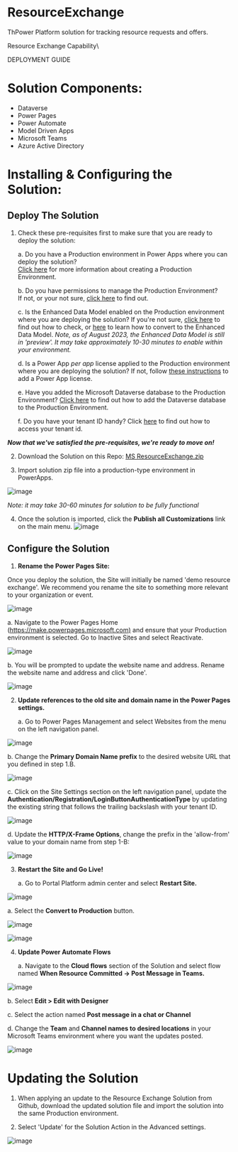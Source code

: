 # ResourceExchange
ThPower Platform solution for tracking resource requests and offers.

Resource Exchange Capability\


DEPLOYMENT GUIDE

# Solution Components:

-   Dataverse
-   Power Pages
-   Power Automate
-   Model Driven Apps
-   Microsoft Teams
-   Azure Active Directory


# Installing & Configuring the Solution: 

## Deploy The Solution

1.  Check these pre-requisites first to make sure that you are ready to deploy the solution:

    a.  Do you have a Production environment in Power Apps where you can deploy the solution?  
    [Click here](https://learn.microsoft.com/en-us/power-platform/admin/environments-overview) for more information about creating a Production Environment.

    b.  Do you have permissions to manage the Production Environment?  
    If not, or your not sure, [click here](https://learn.microsoft.com/en-us/power-platform/admin/control-user-access) to find out.

    c.  Is the Enhanced Data Model enabled on the Production environment where you are deploying the solution? 
    If you're not sure, [click here](https://learn.microsoft.com/en-us/power-platform/admin/environments-overview) to find out how to check, or [here](https://learn.microsoft.com/en-us/power-pages/admin/enhanced-data-model#enable-the-enhanced-data-model-in-an-environment) to learn how to convert to the Enhanced Data Model. *Note, as of August 2023, the Enhanced Data Model is still in 'preview'. It may take approximately 10-30 minutes to enable within your environment.*

    d.  Is a Power App *per app* license applied to the Production environment where you are deploying the solution? 
    If not, follow [these instructions](https://learn.microsoft.com/en-us/power-platform/admin/about-powerapps-perapp) to add a Power App license.

    e.  Have you added the Microsoft Dataverse database to the Production Environment? 
    [Click here](https://learn.microsoft.com/en-us/power-platform/admin/create-database) to find out how to add the Dataverse database to the Production Environment.

    f.  Do you have your tenant ID handy? 
    Click [here](https://learn.microsoft.com/en-us/azure/active-directory/fundamentals/how-to-find-tenant) to find out how to access your tenant id.

***Now that we've satisfied the pre-requisites, we're ready to move on!***

2.  Download the Solution on this Repo: [MS ResourceExchange.zip](https://github.com/GH-International/ResourceExchange/raw/main/MSResourceExchange.zip)

3.  Import solution zip file into a production-type environment in PowerApps.

![image](https://github.com/GH-International/ResourceExchange/assets/527590/50e6e833-bc1b-412e-b423-04e4d8b16141)

*Note: it may take 30-60 minutes for solution to be fully functional*

4. Once the solution is imported, click the **Publish all Customizations** link on the main menu.
   ![image](https://github.com/GH-International/ResourceExchange/assets/527590/e91fde0a-06ac-4d6b-8e64-59f1e6db74ab)

 
## Configure the Solution

1.  **Rename the Power Pages Site:**

Once you deploy the solution, the Site will initially be named 'demo resource exchange'. We recommend you rename the site to something more relevant to your organization or event.

![image](https://github.com/GH-International/ResourceExchange/assets/527590/ee979761-12d2-43b0-8679-b458115ca83a)


a.  Navigate to the Power Pages Home ([https://make.powerpages.microsoft.com)](https://make.powerpages.microsoft.com) and ensure that your Production environment is selected. Go to Inactive Sites and select Reactivate.

![image](https://github.com/GH-International/ResourceExchange/assets/527590/9aa68285-7d4a-4d0d-990b-c89fd3a6426c)


b.  You will be prompted to update the website name and address. Rename the website name and address and click 'Done'.

![image](https://github.com/GH-International/ResourceExchange/assets/527590/42976eb6-ab03-4cfc-a6f5-21c523f4ee3a)


2.  **Update references to the old site and domain name in the Power Pages settings.**

    a.  Go to Power Pages Management and select Websites from the menu on the left navigation panel.

![image](https://github.com/GH-International/ResourceExchange/assets/527590/c638011c-e5ae-4376-8db0-54da876cb782)


b.  Change the **Primary Domain Name prefix** to the desired website URL that you defined in step 1.B.

![image](https://github.com/GH-International/ResourceExchange/assets/527590/f3fa4601-5889-4cb4-baf5-dd7107d61723)


c.  Click on the Site Settings section on the left navigation panel, update the **Authentication/Registration/LoginButtonAuthenticationType** by updating the existing string that follows the trailing backslash with your tenant ID.
    
![image](https://github.com/GH-International/ResourceExchange/assets/527590/83692327-c47c-46bb-96c1-36f01d6f0633)

d.  Update the **HTTP/X-Frame Options**, change the prefix in the 'allow-from' value to your domain name from step 1-B:

![image](https://github.com/GH-International/ResourceExchange/assets/527590/f595990b-4fb6-4caf-87f7-d99cc3ef222d)


3.  **Restart the Site and Go Live!**

    a.  Go to Portal Platform admin center and select **Restart Site.**

![image](https://github.com/GH-International/ResourceExchange/assets/527590/b1e0fadb-bebb-4844-9258-43b571927595)


a.  Select the **Convert to Production** button.

![image](https://github.com/GH-International/ResourceExchange/assets/527590/401cfc88-776f-41bf-9b7e-90f6a3a1c60d)

![image](https://github.com/GH-International/ResourceExchange/assets/527590/25f0322a-91c6-4924-870d-707a2ab0829a)


4.  **Update Power Automate Flows**

    a.  Navigate to the **Cloud flows** section of the Solution and select flow named **When Resource Committed -\> Post Message in Teams.**


![image](https://github.com/GH-International/ResourceExchange/assets/527590/75cd88b1-961e-4b3c-9aec-65557a54b5ab)


b.  Select **Edit \> Edit with Designer**

c.  Select the action named **Post message in a chat or Channel**

d.  Change the **Team** and **Channel names to desired locations** in your Microsoft Teams environment where you want the updates posted.

![image](https://github.com/GH-International/ResourceExchange/assets/527590/3355da79-0b3b-48fe-b93c-ec717f7e8b2d)


# Updating the Solution

1.  When applying an update to the Resource Exchange Solution from Github, download the updated solution file and import the solution into the same Production environment.

2.  Select 'Update' for the Solution Action in the Advanced settings.

![image](https://github.com/GH-International/ResourceExchange/assets/527590/b70452cb-a17c-4604-a6bd-3002a63ebe12)
